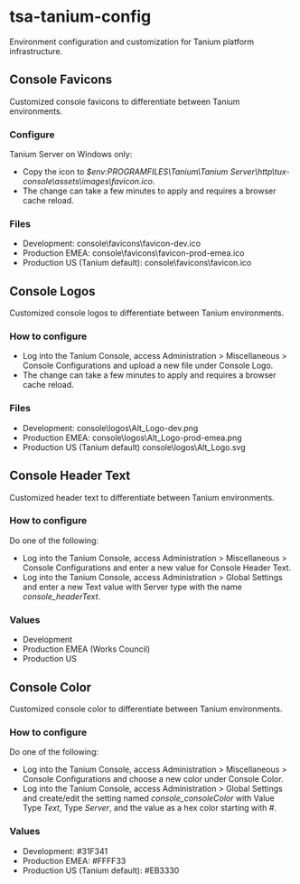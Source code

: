 # tsa-tanium-config
Environment configuration and customization for Tanium platform infrastructure.

## Console Favicons
Customized console favicons to differentiate between Tanium environments.
### Configure
Tanium Server on Windows only:
* Copy the icon to *$env:PROGRAMFILES\Tanium\Tanium Server\http\tux-console\assets\images\favicon.ico*.
* The change can take a few minutes to apply and requires a browser cache reload.
### Files
* Development: console\favicons\favicon-dev.ico
* Production EMEA: console\favicons\favicon-prod-emea.ico
* Production US (Tanium default): console\favicons\favicon.ico
## Console Logos
Customized console logos to differentiate between Tanium environments.
### How to configure
* Log into the Tanium Console, access Administration > Miscellaneous > Console Configurations and upload a new file under Console Logo.
* The change can take a few minutes to apply and requires a browser cache reload.
### Files
* Development: console\logos\Alt_Logo-dev.png
* Production EMEA: console\logos\Alt_Logo-prod-emea.png
* Production US (Tanium default) console\logos\Alt_Logo.svg
## Console Header Text
Customized header text to differentiate between Tanium environments.
### How to configure
Do one of the following:
* Log into the Tanium Console, access Administration > Miscellaneous > Console Configurations and enter a new value for Console Header Text.
* Log into the Tanium Console, access Administration > Global Settings and enter a new Text value with Server type with the name *console_headerText*.
### Values
* Development
* Production EMEA (Works Council)
* Production US
## Console Color
Customized console color to differentiate between Tanium environments.
### How to configure
Do one of the following:
* Log into the Tanium Console, access Administration > Miscellaneous > Console Configurations and choose a new color under Console Color.
* Log into the Tanium Console, access Administration > Global Settings and create/edit the setting named *console_consoleColor* with Value Type *Text*, Type *Server*, and the value as a hex color starting with #.
### Values
* Development: #31F341
* Production EMEA: #FFFF33
* Production US (Tanium default): #EB3330